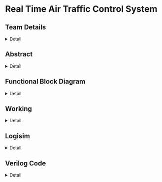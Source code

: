 # Real Time Air Traffic Control System

## Team Details
<details>
  <summary>Detail</summary>

  > Semester: 3rd Sem B. Tech. CSE

  > Section: S1

  > Member-1: Himanshu Singh Patel, 231CS127, himanshusinghpatel.231cs127@nitk.edu.in

  > Member-2: Nishant Kumar, 231CS140, nishantkumar.231cs140@nitk.edu.in

  > Member-3: R Adithya, 231CS146, r.231cs146@nitk.edu.in
</details>


## Abstract
<details>
  <summary>Detail</summary>
  
### Problem Statement and Solution:
  
 This project focuses on developing a Real-Time Air Traffic Control system utilizing digital logic gates to automate key tasks performed by airport control towers. Air traffic control (ATC) is critical for ensuring the safe and efficient operation of airports, where numerous tasks like managing landings, take-offs, and emergencies are traditionally handled by humans. However, human intervention is prone to errors. To address this, we present a fully automated Real-Time Air Traffic Control system, which performs all essential tasks such as runway clearance, weather sensing, terminal and gate chooser and emergency management without manual input. It replaces manual operations with a fully automated process. 
  
### Motivation:
 The motivation for this project arises from the need to reduce human intervention in ATC processes and minimize the possibility of human error, particularly in critical situations like emergency landings and many more. By leveraging digital circuits, the system ensures faster, more accurate decision-making in real-time, thereby enhancing both safety and operational efficiency. In an environment where even minor delays or mistakes can have serious consequences, automating such processes can significantly improve airport management, especially when multiple variables like weather conditions, runway availability, and aircraft fuel status must be considered simultaneously.

### Features:
 Our contribution lies in developing an automated ATC system that receives data from aircraft sensors—range, speed, altitude, and fuel level—as well as weather sensors. A majority voting circuit is incorporated to reduce errors in the sensor inputs, ensuring accurate and reliable data processing. We have integrated a RADAR detection feature, which monitors incoming planes approaching the airport for landing. One of the unique features of this project includes automatic emergency management feature. When an aircraft’s fuel level is critically low or if it has any damage, the system designates it as an emergency, prioritizes its landing, and dispatches ground vehicles to assist. If an aircraft’s fuel is too high, the system prevents it from landing until the fuel level reaches a safe threshold, avoiding potential risks. The system handles emergencies, prioritizes aircraft based on fuel status and other features, and improves the overall safety and reliability of airport operations through a fully automated process.
</details>

## Functional Block Diagram
<details>
  <summary>Detail</summary><br>
  <details>
  <summary>Detailed Diagram:</summary><br>

![S1-T15-ATC drawio1](https://github.com/user-attachments/assets/2180479f-c7b7-4f76-8cf6-069899c3aba1)  
</details>
  
  

Simplified Diagram:

![S1-T15 simplifiedATC drawio](https://github.com/user-attachments/assets/239b9ec2-c1e0-4eae-b124-1f402589f111)

</details>


## Working
<details>
  <summary>Detail</summary>

  ![Basic Structure](https://github.com/user-attachments/assets/48b6d6b2-4258-4859-89f3-08b8b56e760d)

 ###  Initial Inputs (Start)
 
  The process begins with the system receiving inputs from two different sources, depending on whether the aircraft is landing or taking off.
Landing:      The system gets inputs from a radar that detects an aircraft approaching for landing.
Takeoff:       The plane sends a signal indicating it’s ready to take off. This includes the gate number. 
Simultaneously, weather conditions are monitored to ensure it is safe for either landing or takeoff.

 ### Landing Process
  Flight Detection using Radar
  Once a flight is detected, the system receives data from multiple sensors aboard the plane, such as  speed, range, height, fuel level, and emergency status.
   Weather data is also gathered from the ATC.
  Mnimization of Errors Using Majority Voting Circuit
•	Logic Gate: Majority Voting Circuit (involves AND and OR gates).
   To ensure accurate input data, a majority voting circuit is used. This circuit minimizes the impact of faulty sensor readings.
   For instance, if three sensors are measuring the plane’s speed and two report a speed of 300 knots while one reports 310 knots, the system will choose the majority value.
   This improves reliability by eliminating outliers caused by faulty sensors.
   The system aggregates the majority of correct data for various sensor inputs such as speed, range, and height, using this logic.
   In essence, the majority voting circuit outputs the most frequently reported sensor value, ensuring the plane’s vital data is accurately processed.

  Fuel Status and Emergency Handling
  low fuel
   The system also checks the plane’s fuel level and whether there is any emergency situation.
It automatically considers the situation to be an emergency when fuel is low and when fuel is in excess, its let to be in air until it reaches optimum level. 
Emergency Handling 
The AND, OR  gate is used to detect emergencies by verifying two conditions:
	
  
  If both conditions are met, the AND gate outputs true, signaling an emergency.
  In such cases, the system immediately allocates a dedicated emergency runway and dispatches ground support vehicles such as ambulances and fire trucks to assist the aircraft.
  If no emergency is detected, the system proceeds with checking weather conditions and runway vacancy.
  Weather Checking and Runway Vacancy
   Once the plane’s status is confirmed (no emergency), the system checks the weather conditions  and whether the runway is available for landing.
   Weather Check Using OR Gate
  The OR gate is used to evaluate weather conditions.
 If any part of the weather input is favorable (such as visibility, wind speed, etc.), the system allows the operation to proceed.
For example, if visibility is good and wind speed is within limits, the OR gate outputs true, and the system moves to check runway availability.
However, if all weather conditions are unfavorable, the system waits until the weather improves. We use 12 second timer for that.
Runway Vacancy Using Counter
   Once weather conditions are favorable, the system checks runway availability. An AND gate verifies two conditions:
  	Weather is favorable.
	Runway is vacant.
  If both conditions are true, respective runway is assigned and the plane is cleared for landing.
  Runway Allocation 

   The counter is the core of this system, cycling through the values 0, 1, and 2 to handle the runway assignment.
 •	Counter Values:
  o	Counter = 0: Represents that Runway 1 is available and should be assigned.
  o	Counter = 1: Represents that Runway 2 is available and should be assigned.
  o	Counter = 2: No runway is available, so the timer circuit will be activated.
  If the runway is occupied, the system waits until it becomes vacant, or it engages a 15-second timer to avoid long delays.
  Once the timer stops, the counter is reset to 0 and the same process is repeated (in this case runway 1 is allocated).
  If weather is not good and fuel is excess then there is a timer of 12 second.
   Second Timer 
   If the runway remains occupied, the system initiates a 15-second timer.
   The NOT gate initially holds the allocation, but after 15 seconds, the signal flips, allowing the system to proceed even if the runway is still technically occupied. The AND gate checks that both the weather 
  remains favorable and the 15-second timer has expired. Once both conditions are met, the system allocates the runway for landing.
  Gate Allocation
  The system checks the corresponding gates using the D flip-flops. Each D flip-flop stores either a 0 (indicating the gate is free) or a 1 (indicating the gate is occupied). 
  The system sequentially checks each flip-flop to determine if a gate is available:
	If a gate's flip-flop stores 0, that gate is immediately assigned to the aircraft, and the flip-flop is updated to store 1, marking the gate as occupied.
	If the flip-flop stores 1, the system continues to check the next gate in the sequence.
  In cases where all gates for the selected runway are occupied (i.e., all flip-flops store 1), a timer is triggered. 
  After a specified period, the timer automatically makes one gate vacant by resetting its flip-flop to 0, indicating the gate is free for assignment.
  The system then assigns the newly vacated gate to the aircraft and updates the flip-flop accordingly.
  This method ensures efficient gate utilization while maintaining real-time tracking of gate statuses through the D flip-flops. 
  The memory of the system is dynamically updated based on the status of the gates, ensuring that the system operates smoothly even during peak traffic periods.

### Takeoff
   Takeoff Clearance
   Once the system confirms the runway is clear and weather conditions are favorable, the plane is cleared for takeoff.
   If the runway is occupied for more than 15 seconds, the system forces the allocation to avoid excessive delays.
   Once the plane takes off, it exits the system.
   	Weather Input:
   	This input ensures that the system only allows takeoffs when weather conditions are clear.
   It works in conjunction with logic gates (AND/OR) to either allow or block the process based on the weather.
   	Gate Inputs:
   	Planes waiting for takeoff are represented by gate inputs. Gates 1, 2, and 3 correspond to Runway 1, while Gates 4, 5, and 6 correspond to Runway
    The system prioritizes runway assignment based on the plane’s gate: Runway 1 for gates 1–3, and Runway 2 for gates 4–6.
   	Runway Assigner:
     This module checks the availability of the preferred runway based on gate input.
    If the preferred runway is busy, the system assigns the other runway.
    If both runways are occupied, it triggers a 15-second timer before rechecking availability.
  	Timers:
   	A 12-second timer is used once a runway is assigned to check if the weather remains clear. After the timer finishes, the plane can proceed if conditions are favorable.
    A 15-second timer is triggered if both runways are busy, pausing the system before rechecking runway availability.
      Logic Gates and Runway Status:
  	Logic gates like AND and OR manage the flow of signals, ensuring that takeoffs are only allowed when both the runway is free and the weather is clear. The system also tracks the status of runways (busy or 
     free) using these gates.


  In essence, this circuit automates runway assignments, using logic gates and timers to manage conflicts, weather conditions, and runway availability effectively.
  In summary, the ATC system uses logic gates and a timer to manage inputs and conditions effectively.
  The gates ensure that all necessary factors, such as weather, runway availability, and emergency status, are checked and validated before an aircraft is cleared for takeoff or landing.
  The 12-second and 15 second timer helps prevent unnecessary delays, making the system efficient and responsive.



  
</details>

## Logisim
<details>
  <summary>Detail</summary><br>  

  ### Main Circuit:
  ![MainCircuit](https://github.com/user-attachments/assets/65655b83-6c2e-4058-aa21-55c54a48d77b)


### Radar Input:
![Radar Input](https://github.com/user-attachments/assets/709f26f1-416b-45c6-bcb4-939615090a14)

### Basic Plane Inputs:
![Plane Input](https://github.com/user-attachments/assets/3a55c208-2f63-4706-8e0d-e993521ab382)

### Fuel Inputs:
![Fuel](https://github.com/user-attachments/assets/4ed100ee-235d-48da-940a-0cd8a7c7ba33)


### Majority Circuit Voting:
![Majority Voting Circuit](https://github.com/user-attachments/assets/e4d686e0-f012-4a0b-8244-25b1461a1dd8)

### Counter:
![Counter](https://github.com/user-attachments/assets/c3eabb94-da63-4d7a-bc51-0e5707d3fff5)

### Timer 12 sec:
![Timer 12](https://github.com/user-attachments/assets/57dcde00-4f99-4b2c-86eb-2bf0607d6338)


### Timer 15 sec:
![Timer 15](https://github.com/user-attachments/assets/1ea9113c-757e-4d9d-b14a-b3894b9dbe03)


### Binary To BCD:
![Binary To BCD](https://github.com/user-attachments/assets/abc5d38f-f67d-4bd9-b50e-35fc7ca7c5aa)


### BCD To Display:

![BCD To Display](https://github.com/user-attachments/assets/fbbb09b2-a8b4-4dc1-82ed-de3cd5bfc10e)


### Pulse Generator:
![Pulse Generator](https://github.com/user-attachments/assets/3b0129f5-300e-4ab4-a7ed-d888ef0085d5)



### Binary To Display:
![Binary to Display](https://github.com/user-attachments/assets/7d24819a-bc04-4543-9dd1-629c69cbfe91)


### Gate Chooser Display:

![Gate chooser display](https://github.com/user-attachments/assets/19071ceb-c179-41f6-86fc-30b61c057a52)

### Gate Number Display:

![Gate Display](https://github.com/user-attachments/assets/03a25d7a-93fe-4711-ac9f-7adb534b430a)


</details>

## Verilog Code
<details>
  <summary>Detail</summary>
  
  ### Gatelevel

    module AirTrafficControl(
    input wire weather, speed, range, altitude,  
    input wire [1:0] fuel,                      
    input wire emergency,                       
    input wire takeoff_signal,                  
    input wire [2:0] gate_number,               
    output wire [1:0] allocated_runway,         
    output wire [2:0] allocated_gate,           
    output wire timer_active,                   
    output wire [3:0] timer_value               
    );

    wire opt_conditions, fuel_ok, fuel_excess, fuel_shortage;
    wire runway1_available, runway2_available, use_runway1, use_runway2;
    wire [1:0] selected_runway;

    // Weather, speed, range, altitude should be optimum
    and (opt_conditions, weather, speed, range, altitude);

    // Check fuel status: 
    and (fuel_ok, ~fuel[1], fuel[0]);  
    and (fuel_excess, fuel[1], fuel[0]);  
    and (fuel_shortage, ~fuel[1], ~fuel[0]);  

    // Emergency case or fuel shortage --> allocate runway 0
    wire emergency_or_fuel_shortage;
    or (emergency_or_fuel_shortage, emergency, fuel_shortage);

    // Runway allocation logic
    wire runway1_free, runway2_free;  
    not (runway1_available, runway1_free);  
    not (runway2_available, runway2_free); 

    // Runway 1 allocation if all conditions are optimum and it's available
    and (use_runway1, opt_conditions, runway1_available, fuel_ok);

    // Runway 2 allocation if Runway 1 is occupied and it's available
    and (use_runway2, opt_conditions, runway2_available, fuel_ok);

        assign selected_runway = (use_runway1) ? 2'b01 : 
                             (use_runway2) ? 2'b10 : 
      2'b00;  

    // Output assigned runway
    assign allocated_runway = emergency_or_fuel_shortage ? 2'b00 : selected_runway;

    // Simple gate allocation: this is a simplified version
    wire [2:0] next_gate_runway1 = 3'b001;  // Fixed gate numbers for now
    wire [2:0] next_gate_runway2 = 3'b100;

    assign allocated_gate = (allocated_runway == 2'b01) ? next_gate_runway1 :
                            (allocated_runway == 2'b10) ? next_gate_runway2 : 3'b000;  // Default gate 0 for runway 0

    // Timer logic
    wire weather_bad, start_timer_fuel_excess;
    not (weather_bad, weather);
    and (start_timer_fuel_excess, fuel_excess, ~emergency);

    assign timer_active = weather_bad | start_timer_fuel_excess;
    assign timer_value = (weather_bad) ? 4'b1100 :  // 12 seconds
                        (start_timer_fuel_excess) ? 4'b1111 :  // 15 seconds
                        4'b0000;  // Default, no timer

    endmodule

  ### Behavioural 
    module AirTrafficControl(
    input radar,
    input wire weather, speed, range, altitude,  
    input wire [1:0] fuel,                      
    input wire emergency,                       
    input wire takeoff_signal,                  
    input wire [2:0] gate_number,               
    output reg [1:0] allocated_runway,          
    output reg [2:0] allocated_gate,            
    output reg timer_active,                    
    output reg [3:0] timer_value                
     );

    // Runway availability and gate allocation status
    reg runway1_occupied = 0;  
    reg runway2_occupied = 0;  
    reg [2:0] next_gate_runway1 = 3'b001;  
    reg [2:0] next_gate_runway2 = 3'b100;
    
    always @(*) begin
        allocated_runway = 2'b00;  
        allocated_gate = 3'b000;   
        timer_active = 0;
        timer_value = 4'b0000;

        // Landing part
        if (emergency || (fuel == 2'b00)) begin
            // Emergency or fuel shortage, allocate runway 0 (emergency)
            allocated_runway = 2'b00;
            allocated_gate = 3'b000; 
        end
        else if (weather && speed && range && altitude && (fuel == 2'b10 || fuel == 2'b01)) begin
            // All conditions are optimum, allocate runway 1 first
            if (!runway1_occupied) begin
                allocated_runway = 2'b01;  
                allocated_gate = next_gate_runway1;
            end
            else if (!runway2_occupied) begin
                allocated_runway = 2'b10;  
                allocated_gate = next_gate_runway2;
            end
        end
        else if (!weather) begin
            // If weather is not good, start a 12-second timer before allocating
            timer_active = 1;
            timer_value = 4'b1100;
            allocated_runway = (!runway1_occupied) ? 2'b01 : 2'b10; 
            allocated_gate = (!runway1_occupied) ? next_gate_runway1 : next_gate_runway2;
        end
        else if (fuel == 2'b11) begin
            // Fuel is in excess, start a 15-second timer before allocating
            timer_active = 1;
            timer_value = 4'b1111;
            allocated_runway = (!runway1_occupied) ? 2'b01 : 2'b10;  
            allocated_gate = (!runway1_occupied) ? next_gate_runway1 : next_gate_runway2;
        end

        if (allocated_runway == 2'b01) begin
            next_gate_runway1 = next_gate_runway1 + 1;
            if (next_gate_runway1 > 3'b011) next_gate_runway1 = 3'b001;  // Reset gate to 1 after 3
            runway1_occupied = 1;
        end
        else if (allocated_runway == 2'b10) begin
            next_gate_runway2 = next_gate_runway2 + 1;
            if (next_gate_runway2 > 3'b110) next_gate_runway2 = 3'b100; 
            runway2_occupied = 1;
        end

        // Takeoff part
        if (takeoff_signal) begin
            if (!weather) begin
                // Weather is not good, start 15 seconds countdown
                timer_active = 1;
                timer_value = 4'b1111; 
            end
            allocated_runway = (gate_number <= 3) ? 2'b01 : 2'b10;  
        end
    end
    endmodule


### Testbench

     module AirTrafficControl_tb;

    // Inputs
    reg radar;
    reg weather;
    reg speed;
    reg range;
    reg altitude;
    reg [1:0] fuel;
    reg emergency;
    reg takeoff_signal;
    reg [2:0] gate_number;

    // Outputs
    wire [1:0] allocated_runway;
    wire [2:0] allocated_gate;
    wire timer_active;
    wire [3:0] timer_value;

    AirTrafficControl uut (
        .weather(weather), 
        .speed(speed), 
        .range(range), 
        .altitude(altitude), 
        .fuel(fuel), 
        .emergency(emergency), 
        .takeoff_signal(takeoff_signal), 
        .gate_number(gate_number), 
        .allocated_runway(allocated_runway), 
        .allocated_gate(allocated_gate), 
        .timer_active(timer_active), 
        .timer_value(timer_value)
    );

    initial begin
        $monitor("Time: %4t | Emergency: %b | Weather: %b | Speed: %b | Range: %b | Altitude: %b | Fuel: %b | Timer Active: %b | Timer Value: %d| Allocated Runway: %b | Allocated Gate: %b ", 
            $time, emergency, weather, speed, range, altitude, fuel, timer_active, timer_value, allocated_runway, allocated_gate);

        // Initialize Inputs
        radar = 0;
        weather = 1;
        speed = 1;
        range = 1;
        altitude = 1;
        fuel = 2'b00;
        emergency = 0;
        takeoff_signal = 0;
        gate_number = 3'b000;

        // Emergency scenario - Runway 0 should be allocated
        #10;
        radar= 1;
        emergency = 1;
        #10 fuel = 2'b01;

        //  Fuel shortage (emergency scenario) - Runway 0 should be allocated
        #10  emergency = 0;

        //Everything normal
        #10  fuel = 2'b01;  

        // Weather not good - Start 12-second timer, then allocate available runway
        #10 weather = 1;
        #10 weather = 0; 

        //  Fuel excess - Start 15-second timer, then allocate available runway
        #10 fuel = 2'b11; 
        #10 fuel = 2'b10; 

        // Takeoff Part//
        // Weather not good for takeoff, timer countdown
        #10 takeoff_signal = 1; gate_number = 3'b001; weather = 0;

        $monitor("Time: %4t | Weather: %b | Takeoff Signal: %b | Gate: %b | Timer Active: %b | Timer Value: %d| Allocated Runway: %b ", 
            $time, weather, takeoff_signal, gate_number, timer_active, timer_value, allocated_runway);

        #10 weather = 1; 

        // Test 8: Takeoff with gate 4, Runway 2 should be allocated
        #10 gate_number = 3'b100; 
        #10 gate_number = 3'b110;

        #10 $finish;
    end

    endmodule






   
</details>


